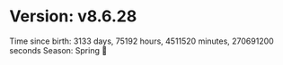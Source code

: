 # Version: v8.6.28
Time since birth: 3133 days, 75192 hours, 4511520 minutes, 270691200 seconds
Season: Spring 🌸
